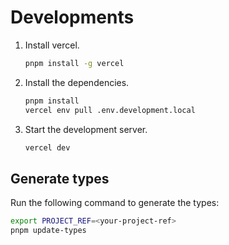 # Developments

1. Install vercel.

   ```bash
   pnpm install -g vercel
   ```

2. Install the dependencies.

   ```bash
   pnpm install
   vercel env pull .env.development.local
   ```

3. Start the development server.

   ```bash
   vercel dev
   ```

## Generate types

Run the following command to generate the types:

   ```bash
   export PROJECT_REF=<your-project-ref>
   pnpm update-types
   ```
